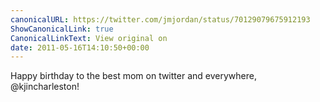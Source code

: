```yaml
---
canonicalURL: https://twitter.com/jmjordan/status/70129079675912193
ShowCanonicalLink: true
CanonicalLinkText: View original on
date: 2011-05-16T14:10:50+00:00
---
```

Happy birthday to the best mom on twitter and everywhere, @kjincharleston!
